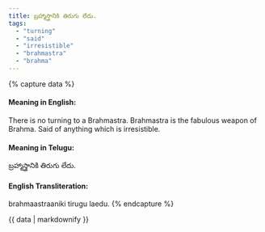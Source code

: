 ```yaml
---
title: బ్రహ్మాస్త్రానికి తిరుగు లేదు.
tags:
  - "turning"
  - "said"
  - "irresistible"
  - "brahmastra"
  - "brahma"
---
```


{% capture data %}
#### Meaning in English:
There is no turning to a Brahmastra.
Brahmastra is the fabulous weapon of Brahma.
Said of anything which is irresistible.

#### Meaning in Telugu:
బ్రహ్మాస్త్రానికి తిరుగు లేదు.

#### English Transliteration:
brahmaastraaniki tirugu laedu.
{% endcapture %}

<div class="notice">{{ data | markdownify }}</div>

